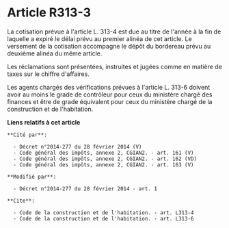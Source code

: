 # Article R313-3

La cotisation prévue à l'article L. 313-4 est due au titre de l'année à la fin de laquelle a expiré le délai prévu au premier
alinéa de cet article. Le versement de la cotisation accompagne le dépôt du bordereau prévu au deuxième alinéa du même
article. 

Les réclamations sont présentées, instruites et jugées comme en matière de taxes sur le chiffre d'affaires. 

Les agents chargés des vérifications prévues à l'article L. 313-6 doivent avoir au moins le grade de contrôleur pour ceux du
ministère chargé des finances et être de grade équivalent pour ceux du ministère chargé de la construction et de
l'habitation.

**Liens relatifs à cet article**

	**Cité par**:

	  - Décret n°2014-277 du 28 février 2014 (V)
	  - Code général des impôts, annexe 2, CGIAN2. - art. 161 (V)
	  - Code général des impôts, annexe 2, CGIAN2. - art. 162 (VD)
	  - Code général des impôts, annexe 2, CGIAN2. - art. 163 (V)

	**Modifié par**:

	  - Décret n°2014-277 du 28 février 2014 - art. 1

	**Cite**:

	  - Code de la construction et de l'habitation. - art. L313-4
	  - Code de la construction et de l'habitation. - art. L313-6
